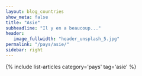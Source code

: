 ```yaml
---
layout: blog_countries
show_meta: false
title: "Asie"
subheadline: "Il y en a beaucoup..."
header:
   image_fullwidth: "header_unsplash_5.jpg"
permalink: "/pays/asie/"
sidebar: right
---
```


{% include list-articles category='pays' tag='asie' %}
